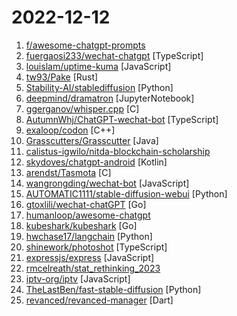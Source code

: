 # 2022-12-12

1. [f/awesome-chatgpt-prompts](https://github.com/f/awesome-chatgpt-prompts "This repo includes ChatGPT promt curation to use ChatGPT better.") 
2. [fuergaosi233/wechat-chatgpt](https://github.com/fuergaosi233/wechat-chatgpt "Use ChatGPT On Wechat via wechaty") [TypeScript]
3. [louislam/uptime-kuma](https://github.com/louislam/uptime-kuma "A fancy self-hosted monitoring tool") [JavaScript]
4. [tw93/Pake](https://github.com/tw93/Pake "🤱🏻 A simple way to make any web page a desktop application using Rust. 🤱🏻 很简单的用 Rust 打包网页生成很小的桌面 App") [Rust]
5. [Stability-AI/stablediffusion](https://github.com/Stability-AI/stablediffusion "High-Resolution Image Synthesis with Latent Diffusion Models") [Python]
6. [deepmind/dramatron](https://github.com/deepmind/dramatron "Dramatron uses large language models to generate coherent scripts and screenplays.") [JupyterNotebook]
7. [ggerganov/whisper.cpp](https://github.com/ggerganov/whisper.cpp "Port of OpenAI's Whisper model in C/C++") [C]
8. [AutumnWhj/ChatGPT-wechat-bot](https://github.com/AutumnWhj/ChatGPT-wechat-bot "ChatGPT for wechat") [TypeScript]
9. [exaloop/codon](https://github.com/exaloop/codon "A high-performance, zero-overhead, extensible Python compiler using LLVM") [C++]
10. [Grasscutters/Grasscutter](https://github.com/Grasscutters/Grasscutter "A server software reimplementation for a certain anime game.") [Java]
11. [calistus-igwilo/nitda-blockchain-scholarship](https://github.com/calistus-igwilo/nitda-blockchain-scholarship "Course materials for the NITDA Blockchain Scholarship") 
12. [skydoves/chatgpt-android](https://github.com/skydoves/chatgpt-android "📱 ChatGPT Android demonstrates OpenAI's ChatGPT on Android with Stream Chat SDK for Compose.") [Kotlin]
13. [arendst/Tasmota](https://github.com/arendst/Tasmota "Alternative firmware for ESP8266 with easy configuration using webUI, OTA updates, automation using timers or rules, expandability and entirely local control over MQTT, HTTP, Serial or KNX. Full documentation at") [C]
14. [wangrongding/wechat-bot](https://github.com/wangrongding/wechat-bot "🤖一个基于OpenAi ChatGPT + WeChaty 实现的微信机器人 ，可以用来帮助你自动回复微信消息，或者管理微信群/好友，检测僵尸粉等...") [JavaScript]
15. [AUTOMATIC1111/stable-diffusion-webui](https://github.com/AUTOMATIC1111/stable-diffusion-webui "Stable Diffusion web UI") [Python]
16. [gtoxlili/wechat-chatGPT](https://github.com/gtoxlili/wechat-chatGPT "实现微信公众号被动返回接口的ChatGPT") [Go]
17. [humanloop/awesome-chatgpt](https://github.com/humanloop/awesome-chatgpt "Curated list of awesome tools, demos, docs for ChatGPT and GPT-3") 
18. [kubeshark/kubeshark](https://github.com/kubeshark/kubeshark "The API traffic viewer for Kubernetes providing deep visibility into all API traffic and payloads going in, out and across containers and pods inside a Kubernetes cluster. Think TCPDump and Wireshark re-invented for Kubernetes") [Go]
19. [hwchase17/langchain](https://github.com/hwchase17/langchain "⚡ Building applications with LLMs through composability ⚡") [Python]
20. [shinework/photoshot](https://github.com/shinework/photoshot "") [TypeScript]
21. [expressjs/express](https://github.com/expressjs/express "Fast, unopinionated, minimalist web framework for node.") [JavaScript]
22. [rmcelreath/stat_rethinking_2023](https://github.com/rmcelreath/stat_rethinking_2023 "Statistical Rethinking Course for Jan-Mar 2023") 
23. [iptv-org/iptv](https://github.com/iptv-org/iptv "Collection of publicly available IPTV channels from all over the world") [JavaScript]
24. [TheLastBen/fast-stable-diffusion](https://github.com/TheLastBen/fast-stable-diffusion "fast-stable-diffusion, +25-50% speed increase + memory efficient + DreamBooth") [Python]
25. [revanced/revanced-manager](https://github.com/revanced/revanced-manager "💊 Android application to use ReVanced") [Dart]
